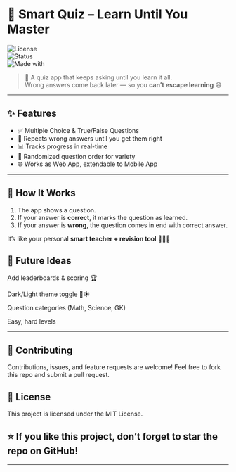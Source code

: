 # 📘 Smart Quiz – Learn Until You Master  

![License](https://img.shields.io/badge/License-MIT-blue.svg)  
![Status](https://img.shields.io/badge/Status-Active-success.svg)  
![Made with](https://img.shields.io/badge/Made%20with-JavaScript-yellow.svg)  

> 🎯 A quiz app that keeps asking until you learn it all.  
> Wrong answers come back later — so you **can’t escape learning** 😅  

---

## ✨ Features
- ✅ Multiple Choice & True/False Questions  
- 🔁 Repeats wrong answers until you get them right  
- 📊 Tracks progress in real-time  
- 🔀 Randomized question order for variety  
- 🌐 Works as Web App, extendable to Mobile App  

---

## 🚀 How It Works
1. The app shows a question.  
2. If your answer is **correct**, it marks the question as learned.  
3. If your answer is **wrong**, the question comes in end with correct answer.  

It’s like your personal **smart teacher + revision tool** 👨‍🏫✨  


## 🔮 Future Ideas

Add leaderboards & scoring 🏆

Dark/Light theme toggle 🌙☀️

Question categories (Math, Science, GK)

Easy, hard levels

---

## 🤝 Contributing

Contributions, issues, and feature requests are welcome!
Feel free to fork this repo and submit a pull request.


## 📜 License

This project is licensed under the MIT License.


## ⭐ If you like this project, don’t forget to star the repo on GitHub!

---


